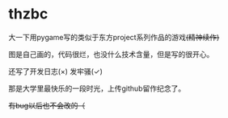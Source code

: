 # thzbc

大一下用pygame写的类似于东方project系列作品的游戏~~(精神续作)~~

图是自己画的，代码很烂，也没什么技术含量，但是写的很开心。

还写了开发日志(×) 发牢骚(✓)

那是大学里最快乐的一段时光，上传github留作纪念了。

~~有bug以后也不会改的（~~

